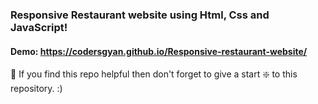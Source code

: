 ### Responsive Restaurant website using Html, Css and JavaScript!

#### Demo: https://codersgyan.github.io/Responsive-restaurant-website/

🙏 If you find this repo helpful then don't forget to give a start ❇️  to this repository. :)

